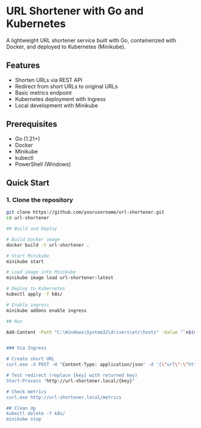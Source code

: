 # URL Shortener with Go and Kubernetes

A lightweight URL shortener service built with Go, containerized with Docker, and deployed to Kubernetes (Minikube).

## Features

- Shorten URLs via REST API
- Redirect from short URLs to original URLs
- Basic metrics endpoint
- Kubernetes deployment with Ingress
- Local development with Minikube

## Prerequisites

- Go (1.21+)
- Docker
- Minikube
- kubectl
- PowerShell (Windows)

## Quick Start

### 1. Clone the repository

```bash
git clone https://github.com/yourusername/url-shortener.git
cd url-shortener

## Build and Deploy

# Build Docker image
docker build -t url-shortener .

# Start Minikube
minikube start

# Load image into Minikube
minikube image load url-shortener:latest

# Deploy to Kubernetes
kubectl apply -f k8s/

# Enable ingress
minikube addons enable ingress

## Run

Add-Content -Path "C:\Windows\System32\drivers\etc\hosts" -Value "`n$(minikube ip) url-shortener.local" -Force


### Via Ingress

# Create short URL
curl.exe -X POST -H "Content-Type: application/json" -d '{\"url\":\"https://google.com\"}' http://url-shortener.local/shorten

# Test redirect (replace {key} with returned key)
Start-Process "http://url-shortener.local/{key}"

# Check metrics
curl.exe http://url-shortener.local/metrics

## Clean Up
kubectl delete -f k8s/
minikube stop